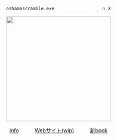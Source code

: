 <p align="center">
  <code>oshamascramble.exe ⠀ ⠀ ⠀⠀ ⠀  ⠀⠀⠀_⠀❐⠀X</code>
</p>
<p align="center">
<img src="https://file.garden/ZeWhoxo9KEiz9dHt/Gk--HwvXYAAt4hr.jpg" width="280px">
</p>
<p align="center">
  <a href="https://bundlrs.cc/oshama">info</a> ⠀ ⠀⠀
  <a href="https://oshamascramble.github.io/">Webサイト(wip)</a>⠀  ⠀ ⠀
  <a href="https://miku.atabook.org/">新book</a>
<p>
